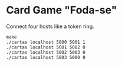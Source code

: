# Card Game "Foda-se"
Connect four hosts like a token ring.

```
make
./cartas localhost 5000 5001 1
./cartas localhost 5001 5002 0
./cartas localhost 5002 5003 0
./cartas localhost 5003 5000 0
```
